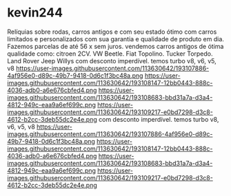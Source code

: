 # kevin244
Relíquias sobre rodas, carros antigos e com seu estado ótimo com carros limitados e personalizados com sua garantia e qualidade de produto em dia. Fazemos parcelas de até 56 x sem juros.
vendemos carros antigos de ótima qualidade como: citroen 2CV.
VW Beetle.
Fiat Topolino.
Tucker Torpedo.
Land Rover
Jeep Willys
com desconto imperdível.
temos turbo v8, v6, v5, v8
https://user-images.githubusercontent.com/113630642/193107886-4af956e0-d89c-49b7-9418-0d6c1f3bc48a.png
https://user-images.githubusercontent.com/113630642/193108147-12bb0443-888c-4036-adb0-a6e676cbfed4.png
https://user-images.githubusercontent.com/113630642/193108683-bbd31a7a-d3a4-4812-949c-eaa9a6ef699c.png
https://user-images.githubusercontent.com/113630642/193109217-e0bd7298-d3c8-4612-b2cc-3deb55dc2e4e.png
com desconto imperdível.
temos turbo v8, v6, v5, v8
https://user-images.githubusercontent.com/113630642/193107886-4af956e0-d89c-49b7-9418-0d6c1f3bc48a.png
https://user-images.githubusercontent.com/113630642/193108147-12bb0443-888c-4036-adb0-a6e676cbfed4.png
https://user-images.githubusercontent.com/113630642/193108683-bbd31a7a-d3a4-4812-949c-eaa9a6ef699c.png
https://user-images.githubusercontent.com/113630642/193109217-e0bd7298-d3c8-4612-b2cc-3deb55dc2e4e.png
